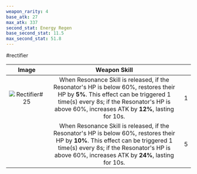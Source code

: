 ```yaml
---
weapon_rarity: 4
base_atk: 27
max_atk: 337
second_stat: Energy Regen
base_second_stat: 11.5
max_second_stat: 51.8
---
```

#rectifier

|                                                                             Image                                                                             |                                                                                                            Weapon Skill                                                                                                             |     |
| :-----------------------------------------------------------------------------------------------------------------------------------------------------------: | :---------------------------------------------------------------------------------------------------------------------------------------------------------------------------------------------------------------------------------: | --- |
| ![Rectifier#25](https://static.wikia.nocookie.net/wutheringwaves/images/e/e4/Weapon_Rectifier25.png/revision/latest/scale-to-width-down/74?cb=20240526010651) | When Resonance Skill is released, if the Resonator's HP is below 60%, restores their HP by **5%**. This effect can be triggered 1 time(s) every 8s; if the Resonator's HP is above 60%, increases ATK by **12%**, lasting for 10s.  | 1   |
|                                                                                                                                                               | When Resonance Skill is released, if the Resonator's HP is below 60%, restores their HP by **10%**. This effect can be triggered 1 time(s) every 8s; if the Resonator's HP is above 60%, increases ATK by **24%**, lasting for 10s. | 5   |

